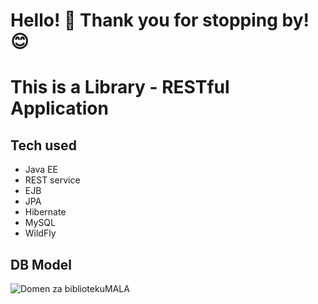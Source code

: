 # Hello! 👋 Thank you for stopping by! 😊

# This is a Library - RESTful Application
## Tech used
- Java EE
- REST service
- EJB
- JPA
- Hibernate
- MySQL
- WildFly

## DB Model

![Domen za bibliotekuMALA](https://github.com/DataBora/library/assets/94956337/eddd4459-a13a-46bb-a92d-d2f1230dc061)
